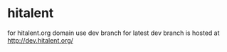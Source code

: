 # hitalent
for hitalent.org domain
use dev branch for latest
dev branch is hosted at http://dev.hitalent.org/
